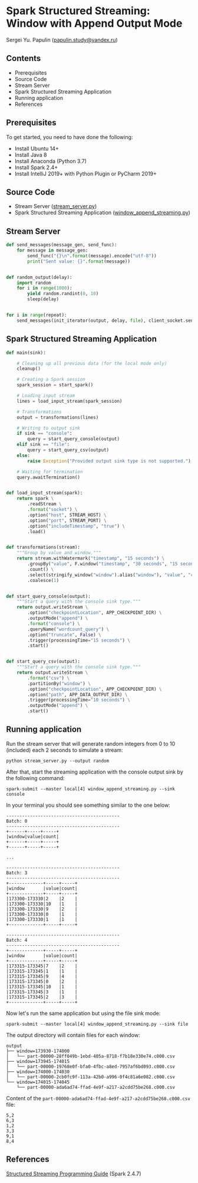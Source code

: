 # Spark Structured Streaming: Window with Append Output Mode

Sergei Yu. Papulin (papulin.study@yandex.ru)

## Contents

- Prerequisites
- Source Code
- Stream Server
- Spark Structured Streaming Application
- Running application
- References

## Prerequisites

To get started, you need to have done the following:

- Install Ubuntu 14+
- Install Java 8
- Install Anaconda (Python 3.7)
- Install Spark 2.4+
- Install IntelliJ 2019+ with Python Plugin or PyCharm 2019+


## Source Code

- Stream Server ([stream_server.py](../projects/structuredstreaming/stream_server.py))
- Spark Structured Streaming Application ([window_append_streaming.py](../projects/structuredstreaming/window_append_streaming.py))



## Stream Server

```python
def send_messages(message_gen, send_func):
    for message in message_gen:
        send_func("{}\n".format(message).encode("utf-8"))
        print("Sent value: {}".format(message))


def random_output(delay):
    import random
    for i in range(1000):
        yield random.randint(0, 10)
        sleep(delay)


for i in range(repeat):
    send_messages(init_iterator(output, delay, file), client_socket.send)
```

## Spark Structured Streaming Application


```python
def main(sink):

    # Cleaning up all previous data (for the local mode only)
    cleanup()

    # Creating a Spark session
    spark_session = start_spark()

    # Loading input stream
    lines = load_input_stream(spark_session)

    # Transformations
    output = transformations(lines)

    # Writing to output sink
    if sink == "console":
        query = start_query_console(output)
    elif sink == "file":
        query = start_query_csv(output)
    else:
        raise Exception("Provided output sink type is not supported.")

    # Waiting for termination
    query.awaitTermination()
```


```python

def load_input_stream(spark):
    return spark \
        .readStream \
        .format("socket") \
        .option("host", STREAM_HOST) \
        .option("port", STREAM_PORT) \
        .option("includeTimestamp", "true") \
        .load()


def transformations(stream):
    """Group by value and window."""
    return stream.withWatermark("timestamp", "15 seconds") \
        .groupBy("value", F.window("timestamp", "30 seconds", "15 seconds")) \
        .count() \
        .select(stringify_window("window").alias("window"), "value", "count") \
        .coalesce(1)


def start_query_console(output):
    """Start a query with the console sink type."""
    return output.writeStream \
        .option("checkpointLocation", APP_CHECKPOINT_DIR) \
        .outputMode("append") \
        .format("console") \
        .queryName("wordcount_query") \
        .option("truncate", False) \
        .trigger(processingTime="15 seconds") \
        .start()


def start_query_csv(output):
    """Start a query with the console sink type."""
    return output.writeStream \
        .format("csv") \
        .partitionBy("window") \
        .option("checkpointLocation", APP_CHECKPOINT_DIR) \
        .option("path", APP_DATA_OUTPUT_DIR) \
        .trigger(processingTime="10 seconds") \
        .outputMode("append") \
        .start()
```

## Running application

Run the stream server that will generate random integers from 0 to 10 (included) each 2 seconds to simulate a stream:

`python stream_server.py --output random`

After that, start the streaming application with the console output sink by the following command:

`spark-submit --master local[4] window_append_streaming.py --sink console`

In your terminal you should see something similar to the one below:

```
-------------------------------------------
Batch: 0
-------------------------------------------
+------+-----+-----+
|window|value|count|
+------+-----+-----+
+------+-----+-----+

...

-------------------------------------------
Batch: 3
-------------------------------------------
+-------------+-----+-----+
|window       |value|count|
+-------------+-----+-----+
|173300-173330|2    |2    |
|173300-173330|10   |1    |
|173300-173330|9    |2    |
|173300-173330|0    |1    |
|173300-173330|1    |1    |
+-------------+-----+-----+

-------------------------------------------
Batch: 4
-------------------------------------------
+-------------+-----+-----+
|window       |value|count|
+-------------+-----+-----+
|173315-173345|7    |2    |
|173315-173345|1    |1    |
|173315-173345|9    |4    |
|173315-173345|0    |2    |
|173315-173345|10   |1    |
|173315-173345|3    |1    |
|173315-173345|2    |3    |
+-------------+-----+-----+
```

Now let's run the same application but using the file sink mode:

`spark-submit --master local[4] window_append_streaming.py --sink file`


The output directory will contain files for each window:

```
output
├── window=173930-174000
│   └── part-00000-28ff049b-1ebd-405a-8718-f7b18e330e74.c000.csv
├── window=173945-174015
│   └── part-00000-19768e0f-bfa0-4fbc-a8ed-7957af6bd093.c000.csv
├── window=174000-174030
│   └── part-00000-2cb0fc9f-113a-42b0-a996-0f4c81a6e082.c000.csv
└── window=174015-174045
    └── part-00000-ada6ad74-ffad-4e9f-a217-a2cdd75be268.c000.csv
```


Content of the `part-00000-ada6ad74-ffad-4e9f-a217-a2cdd75be268.c000.csv` file:
```
5,2
6,3
1,2
3,3
9,1
8,4
```


## References

[Structured Streaming Programming Guide](https://spark.apache.org/docs/2.4.7/structured-streaming-programming-guide.html) (Spark 2.4.7)